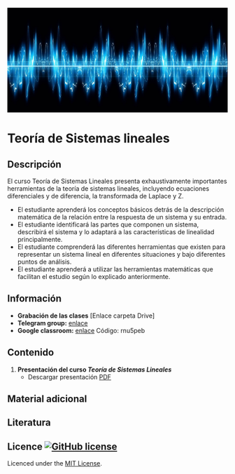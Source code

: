 [![banner](/_assets/pics/bannerLST.png)](https://github.com/marcoteran/linearsystemstheory)
# Teoría de Sistemas lineales

## Descripción

El curso Teoría de Sistemas Lineales presenta exhaustivamente importantes herramientas de la teoría de sistemas lineales, incluyendo ecuaciones diferenciales y de diferencia, la transformada de Laplace y Z.
* El estudiante aprenderá los conceptos básicos detrás de la descripción matemática de la relación entre la respuesta de un sistema y su entrada.
* El estudiante identificará las partes que componen un sistema, describirá el sistema y lo adaptará a las características de linealidad principalmente.
* El estudiante comprenderá las diferentes herramientas que existen para representar un sistema lineal en diferentes situaciones y bajo diferentes puntos de análisis.
* El estudiante aprenderá a utilizar las herramientas matemáticas que facilitan el estudio según lo explicado anteriormente.


## Información
* **Grabación de las clases** [Enlace carpeta Drive]
* **Telegram group:** [enlace](https://t.me/joinchat/GX48PL2cz6_vM3W5)
* **Google classroom:** [enlace](https://classroom.google.com/c/MjY4MDI1NjkyODMx?cjc=rnu5peb) Código: rnu5peb

## Contenido

1. **Presentación del curso *Teoría de Sistemas Lineales***
	* Descargar presentación [PDF](https://github.com/marcoteran/linearsystemstheory/raw/master/lectures/00_linearsystemtheory_syllabus.pdf) 
	

## Material adicional



## Literatura



## Licence [![GitHub license](https://img.shields.io/github/license/marcoteran/deeplearningmodule.svg)](https://github.com/marcoteran/deeplearningmodule/blob/master/LICENSE)

Licenced under the [MIT License](https://github.com/MinorMole/RcloneLab/blob/master/LICENSE).